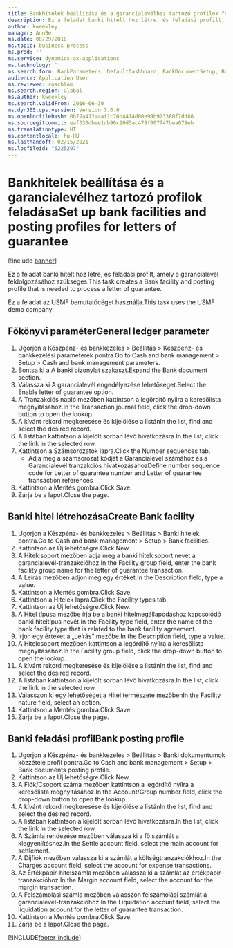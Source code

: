```yaml
---
title: Bankhitelek beállítása és a garancialevélhez tartozó profilok feladása
description: Ez a feladat banki hitelt hoz létre, és feladási profilt, amely a garancialevél feldolgozásához szükséges.
author: kweekley
manager: AnnBe
ms.date: 08/29/2018
ms.topic: business-process
ms.prod: ''
ms.service: dynamics-ax-applications
ms.technology: ''
ms.search.form: BankParameters, DefaultDashboard, BankDocumentSetup, BankDocumentPosting
audience: Application User
ms.reviewer: roschlom
ms.search.region: Global
ms.author: kweekley
ms.search.validFrom: 2016-06-30
ms.dyn365.ops.version: Version 7.0.0
ms.openlocfilehash: 0b72a412aaaf1c70b4414d00e99b923380f7dd86
ms.sourcegitcommit: eaf330dbee1db96c20d5ac479f007747bea079eb
ms.translationtype: HT
ms.contentlocale: hu-HU
ms.lasthandoff: 02/15/2021
ms.locfileid: "5225297"
---
```

# <a name="set-up-bank-facilities-and-posting-profiles-for-letters-of-guarantee"></a><span data-ttu-id="ad235-103">Bankhitelek beállítása és a garancialevélhez tartozó profilok feladása</span><span class="sxs-lookup"><span data-stu-id="ad235-103">Set up bank facilities and posting profiles for letters of guarantee</span></span>

[!include [banner](../../includes/banner.md)]

<span data-ttu-id="ad235-104">Ez a feladat banki hitelt hoz létre, és feladási profilt, amely a garancialevél feldolgozásához szükséges.</span><span class="sxs-lookup"><span data-stu-id="ad235-104">This task creates a Bank facility and posting profile that is needed to process a letter of guarantee.</span></span>



<span data-ttu-id="ad235-105">Ez a feladat az USMF bemutatócéget használja.</span><span class="sxs-lookup"><span data-stu-id="ad235-105">This task uses the USMF demo company.</span></span> 




## <a name="general-ledger-parameter"></a><span data-ttu-id="ad235-106">Főkönyvi paraméter</span><span class="sxs-lookup"><span data-stu-id="ad235-106">General ledger parameter</span></span>
1. <span data-ttu-id="ad235-107">Ugorjon a Készpénz- és bankkezelés > Beállítás > Készpénz- és bankkezelési paraméterek pontra.</span><span class="sxs-lookup"><span data-stu-id="ad235-107">Go to Cash and bank management > Setup > Cash and bank management parameters.</span></span>
2. <span data-ttu-id="ad235-108">Bontsa ki a A banki bizonylat szakaszt.</span><span class="sxs-lookup"><span data-stu-id="ad235-108">Expand the Bank document section.</span></span>
3. <span data-ttu-id="ad235-109">Válassza ki A garancialevél engedélyezése lehetőséget.</span><span class="sxs-lookup"><span data-stu-id="ad235-109">Select the Enable letter of guarantee option.</span></span>
4. <span data-ttu-id="ad235-110">A Tranzakciós napló mezőben kattintson a legördítő nyílra a keresőlista megnyitásához.</span><span class="sxs-lookup"><span data-stu-id="ad235-110">In the Transaction journal field, click the drop-down button to open the lookup.</span></span>
5. <span data-ttu-id="ad235-111">A kívánt rekord megkeresése és kijelölése a listán</span><span class="sxs-lookup"><span data-stu-id="ad235-111">In the list, find and select the desired record.</span></span>
6. <span data-ttu-id="ad235-112">A listában kattintson a kijelölt sorban lévő hivatkozásra.</span><span class="sxs-lookup"><span data-stu-id="ad235-112">In the list, click the link in the selected row.</span></span>
7. <span data-ttu-id="ad235-113">Kattintson a Számsorozatok lapra.</span><span class="sxs-lookup"><span data-stu-id="ad235-113">Click the Number sequences tab.</span></span>
    * <span data-ttu-id="ad235-114">Adja meg a számsorozat kódját a Garancialevél számához és a Garancialevél tranzakciós hivatkozásához</span><span class="sxs-lookup"><span data-stu-id="ad235-114">Define number sequence code for Letter of guarantee number and Letter of guarantee transaction references</span></span>  
8. <span data-ttu-id="ad235-115">Kattintson a Mentés gombra.</span><span class="sxs-lookup"><span data-stu-id="ad235-115">Click Save.</span></span>
9. <span data-ttu-id="ad235-116">Zárja be a lapot.</span><span class="sxs-lookup"><span data-stu-id="ad235-116">Close the page.</span></span>

## <a name="create-bank-facility"></a><span data-ttu-id="ad235-117">Banki hitel létrehozása</span><span class="sxs-lookup"><span data-stu-id="ad235-117">Create Bank facility</span></span>
1. <span data-ttu-id="ad235-118">Ugorjon a Készpénz- és bankkezelés > Beállítás > Banki hitelek pontra.</span><span class="sxs-lookup"><span data-stu-id="ad235-118">Go to Cash and bank management > Setup > Bank facilities.</span></span>
2. <span data-ttu-id="ad235-119">Kattintson az Új lehetőségre.</span><span class="sxs-lookup"><span data-stu-id="ad235-119">Click New.</span></span>
3. <span data-ttu-id="ad235-120">A Hitelcsoport mezőben adja meg a banki hitelcsoport nevét a garancialevél-tranzakcióhoz.</span><span class="sxs-lookup"><span data-stu-id="ad235-120">In the Facility group field, enter the bank facility group name for the letter of guarantee transaction.</span></span>
4. <span data-ttu-id="ad235-121">A Leírás mezőben adjon meg egy értéket.</span><span class="sxs-lookup"><span data-stu-id="ad235-121">In the Description field, type a value.</span></span>
5. <span data-ttu-id="ad235-122">Kattintson a Mentés gombra.</span><span class="sxs-lookup"><span data-stu-id="ad235-122">Click Save.</span></span>
6. <span data-ttu-id="ad235-123">Kattintson a Hitelek lapra.</span><span class="sxs-lookup"><span data-stu-id="ad235-123">Click the Facility types tab.</span></span>
7. <span data-ttu-id="ad235-124">Kattintson az Új lehetőségre.</span><span class="sxs-lookup"><span data-stu-id="ad235-124">Click New.</span></span>
8. <span data-ttu-id="ad235-125">A Hitel típusa mezőbe írja be a banki hitelmegállapodáshoz kapcsolódó banki hiteltípus nevét.</span><span class="sxs-lookup"><span data-stu-id="ad235-125">In the Facility type field, enter the name of the bank facility type that is related to the bank facility agreement.</span></span>
9. <span data-ttu-id="ad235-126">Írjon egy értéket a „Leírás” mezőbe.</span><span class="sxs-lookup"><span data-stu-id="ad235-126">In the Description field, type a value.</span></span>
10. <span data-ttu-id="ad235-127">A Hitelcsoport mezőben kattintson a legördítő nyílra a keresőlista megnyitásához.</span><span class="sxs-lookup"><span data-stu-id="ad235-127">In the Facility group field, click the drop-down button to open the lookup.</span></span>
11. <span data-ttu-id="ad235-128">A kívánt rekord megkeresése és kijelölése a listán</span><span class="sxs-lookup"><span data-stu-id="ad235-128">In the list, find and select the desired record.</span></span>
12. <span data-ttu-id="ad235-129">A listában kattintson a kijelölt sorban lévő hivatkozásra.</span><span class="sxs-lookup"><span data-stu-id="ad235-129">In the list, click the link in the selected row.</span></span>
13. <span data-ttu-id="ad235-130">Válasszon ki egy lehetőséget a Hitel természete mezőben</span><span class="sxs-lookup"><span data-stu-id="ad235-130">In the Facility nature field, select an option.</span></span>
14. <span data-ttu-id="ad235-131">Kattintson a Mentés gombra.</span><span class="sxs-lookup"><span data-stu-id="ad235-131">Click Save.</span></span>
15. <span data-ttu-id="ad235-132">Zárja be a lapot.</span><span class="sxs-lookup"><span data-stu-id="ad235-132">Close the page.</span></span>

## <a name="bank-posting-profile"></a><span data-ttu-id="ad235-133">Banki feladási profil</span><span class="sxs-lookup"><span data-stu-id="ad235-133">Bank posting profile</span></span>
1. <span data-ttu-id="ad235-134">Ugorjon a Készpénz- és bankkezelés > Beállítás > Banki dokumentumok közzétele profil pontra.</span><span class="sxs-lookup"><span data-stu-id="ad235-134">Go to Cash and bank management > Setup > Bank documents posting profile.</span></span>
2. <span data-ttu-id="ad235-135">Kattintson az Új lehetőségre.</span><span class="sxs-lookup"><span data-stu-id="ad235-135">Click New.</span></span>
3. <span data-ttu-id="ad235-136">A Fiók/Csoport száma mezőben kattintson a legördítő nyílra a keresőlista megnyitásához.</span><span class="sxs-lookup"><span data-stu-id="ad235-136">In the Account/Group number field, click the drop-down button to open the lookup.</span></span>
4. <span data-ttu-id="ad235-137">A kívánt rekord megkeresése és kijelölése a listán</span><span class="sxs-lookup"><span data-stu-id="ad235-137">In the list, find and select the desired record.</span></span>
5. <span data-ttu-id="ad235-138">A listában kattintson a kijelölt sorban lévő hivatkozásra.</span><span class="sxs-lookup"><span data-stu-id="ad235-138">In the list, click the link in the selected row.</span></span>
6. <span data-ttu-id="ad235-139">A Számla rendezése mezőben válassza ki a fő számlát a kiegyenlítéshez.</span><span class="sxs-lookup"><span data-stu-id="ad235-139">In the Settle account field, select the main account for settlement.</span></span>
7. <span data-ttu-id="ad235-140">A Díjfiók mezőben válassza ki a számlát a költségtranzakciókhoz.</span><span class="sxs-lookup"><span data-stu-id="ad235-140">In the Charges account field, select the account for expense transactions.</span></span>
8. <span data-ttu-id="ad235-141">Az Értékpapír-hitelszámla mezőben válassza ki a számlát az értékpapír-tranzakcióhoz.</span><span class="sxs-lookup"><span data-stu-id="ad235-141">In the Margin account field, select the account for the margin transaction.</span></span>
9. <span data-ttu-id="ad235-142">A Felszámolási számla mezőben válasszon felszámolási számlát a garancialevél-tranzakcióhoz.</span><span class="sxs-lookup"><span data-stu-id="ad235-142">In the Liquidation account field, select the liquidation account for the letter of guarantee transaction.</span></span> 
10. <span data-ttu-id="ad235-143">Kattintson a Mentés gombra.</span><span class="sxs-lookup"><span data-stu-id="ad235-143">Click Save.</span></span>
11. <span data-ttu-id="ad235-144">Zárja be a lapot.</span><span class="sxs-lookup"><span data-stu-id="ad235-144">Close the page.</span></span>



[!INCLUDE[footer-include](../../../includes/footer-banner.md)]